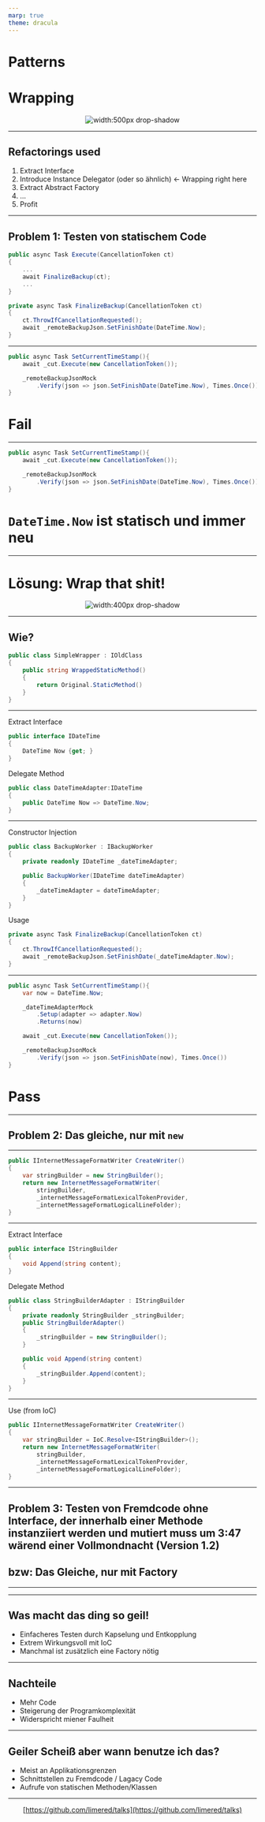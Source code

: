```yaml
---
marp: true
theme: dracula
---
```


# Patterns
# Wrapping

<center>

![width:500px drop-shadow](eminem-review.jpg)

</center>

---
## Refactorings used

1. Extract Interface
1. Introduce Instance Delegator (oder so ähnlich) <- Wrapping right here
1. Extract Abstract Factory
1. ...
1. Profit

---
<!-- paginate: true -->

## Problem 1: Testen von statischem Code

```cs
public async Task Execute(CancellationToken ct)
{
    ...
    await FinalizeBackup(ct);
    ...
}
```

```cs
private async Task FinalizeBackup(CancellationToken ct)
{
    ct.ThrowIfCancellationRequested();
    await _remoteBackupJson.SetFinishDate(DateTime.Now);
}
```

---

```cs
public async Task SetCurrentTimeStamp(){
    await _cut.Execute(new CancellationToken());

    _remoteBackupJsonMock
        .Verify(json => json.SetFinishDate(DateTime.Now), Times.Once())
}
```

# <red>Fail</red>
---

```cs
public async Task SetCurrentTimeStamp(){
    await _cut.Execute(new CancellationToken());

    _remoteBackupJsonMock
        .Verify(json => json.SetFinishDate(DateTime.Now), Times.Once())
}
```

# <red>```DateTime.Now```</red> ist statisch und immer neu

---

# Lösung: Wrap that shit!

<center>

![width:400px drop-shadow](duckttapeball.jpg)

</center>

---

## Wie?

```cs
public class SimpleWrapper : IOldClass
{
    public string WrappedStaticMethod()
    {
        return Original.StaticMethod()
    }
}
```

---

Extract Interface

```cs
public interface IDateTime
{
    DateTime Now {get; }
}
```

Delegate Method

```cs
public class DateTimeAdapter:IDateTime
{
    public DateTime Now => DateTime.Now;
}
```

---

Constructor Injection

```cs
public class BackupWorker : IBackupWorker
{
    private readonly IDateTime _dateTimeAdapter;

    public BackupWorker(IDateTime dateTimeAdapter)
    {
        _dateTimeAdapter = dateTimeAdapter;
    }
}
```
Usage
```cs
private async Task FinalizeBackup(CancellationToken ct)
{
    ct.ThrowIfCancellationRequested();
    await _remoteBackupJson.SetFinishDate(_dateTimeAdapter.Now);
}
```

---

```cs
public async Task SetCurrentTimeStamp(){
    var now = DateTime.Now;

    _dateTimeAdapterMock
        .Setup(adapter => adapter.Now)
        .Returns(now)

    await _cut.Execute(new CancellationToken());

    _remoteBackupJsonMock
        .Verify(json => json.SetFinishDate(now), Times.Once())
}
```
# <green>Pass</green>

---

## Problem 2: Das gleiche, nur mit <green>```new```</green>

---

```cs
public IInternetMessageFormatWriter CreateWriter()
{
    var stringBuilder = new StringBuilder();
    return new InternetMessageFormatWriter(
        stringBuilder, 
        _internetMessageFormatLexicalTokenProvider, 
        _internetMessageFormatLogicalLineFolder);
}
```
---

Extract Interface
```cs
public interface IStringBuilder
{
    void Append(string content);
}
```
Delegate Method
```cs
public class StringBuilderAdapter : IStringBuilder
{
    private readonly StringBuilder _stringBuilder;
    public StringBuilderAdapter()
    {
        _stringBuilder = new StringBuilder();
    }

    public void Append(string content)
    {
        _stringBuilder.Append(content);
    }
}
```

---

Use (from IoC)
```cs
public IInternetMessageFormatWriter CreateWriter()
{
    var stringBuilder = IoC.Resolve<IStringBuilder>();
    return new InternetMessageFormatWriter(
        stringBuilder, 
        _internetMessageFormatLexicalTokenProvider, 
        _internetMessageFormatLogicalLineFolder);
}
```

---

## Problem 3: Testen von Fremdcode ohne Interface, der innerhalb einer Methode instanziiert werden und mutiert muss um 3:47 wärend einer Vollmondnacht (Version 1.2)
## bzw: Das Gleiche, nur mit Factory

---



---

## Was macht das ding so geil!

* <green>Einfacheres Testen</green> durch Kapselung und Entkopplung
* Extrem Wirkungsvoll mit IoC
* Manchmal ist zusätzlich eine Factory nötig
  
---

## Nachteile
* Mehr Code
* Steigerung der Programkomplexität
* Widerspricht miener Faulheit

---

## Geiler Scheiß aber wann benutze ich das?
* Meist an <orange>Applikationsgrenzen</orange>
* <orange>Schnittstellen</orange> zu Fremdcode / Lagacy Code
* Aufrufe von <orange>statischen</orange> Methoden/Klassen

---

<center>

[https://github.com/limered/talks](https://github.com/limered/talks)

</center>
